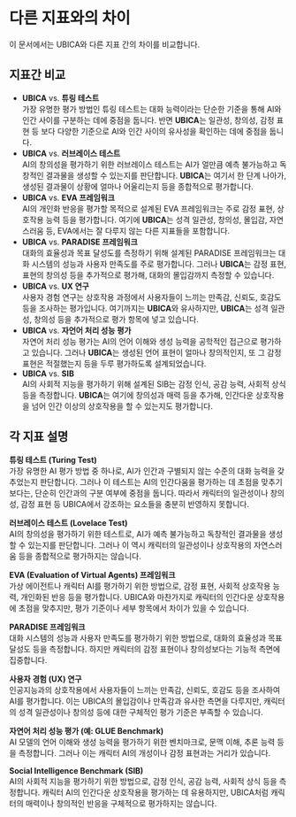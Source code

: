 # 다른 지표와의 차이
이 문서에서는 UBICA와 다른 지표 간의 차이를 비교합니다.

## 지표간 비교
* **UBICA** vs. **튜링 테스트**\
가장 유명한 평가 방법인 튜링 테스트는 대화 능력이라는 단순한 기준을 통해 AI와 인간 사이를 구분하는 데에 중점을 둡니다. 반면 **UBICA**는 일관성, 창의성, 감정 표현 등 보다 다양한 기준으로 AI와 인간 사이의 유사성을 확인하는 데에 중점을 둡니다.
* **UBICA** vs. **러브레이스 테스트**\
AI의 창의성을 평가하기 위한 러브레이스 테스트는 AI가 얼만큼 예측 불가능하고 독창적인 결과물을 생성할 수 있는지를 판단합니다. **UBICA**는 여기서 한 단계 나아가, 생성된 결과물이 상황에 얼마나 어울리는지 등을 종합적으로 평가합니다.
* **UBICA** vs. **EVA 프레임워크**\
AI의 개인화 반응을 평가할 목적으로 설계된 EVA 프레임워크는 주로 감정 표현, 상호작용 능력 등을 평가합니다. 여기에 **UBICA**는 성격 일관성, 창의성, 몰입감, 자연스러움 등, EVA에서는 잘 다루지 않는 다른 지표들을 포함합니다.
* **UBICA** vs. **PARADISE 프레임워크**\
대화의 효율성과 목표 달성도를 측정하기 위해 설계된 PARADISE 프레임워크는 대화 시스템의 성능과 사용자 만족도를 주로 평가합니다. 그러나 **UBICA**는 감정 표현, 표현의 창의성 등을 추가적으로 평가해, 대화의 몰입감까지 측정할 수 있습니다.
* **UBICA** vs. **UX 연구**\
사용자 경험 연구는 상호작용 과정에서 사용자들이 느끼는 만족감, 신뢰도, 호감도 등을 조사하는 평가입니다. 여기까지는 **UBICA**와 유사하지만, **UBICA**는 성격 일관성, 창의성 등을 추가적으로 평가 항목에 넣고 있습니다.
* **UBICA** vs. **자언어 처리 성능 평가**\
자연어 처리 성능 평가는 AI의 언어 이해와 생성 능력을 공학적인 접근으로 평가하고 있습니다. 그러나 **UBICA**는 생성된 언어 표현이 얼마나 창의적인지, 또 그 감정 표현은 적절했는지 등을 두루 평가하도록 설계되었습니다.
* **UBICA** vs. **SIB**\
AI의 사회적 지능을 평가하기 위해 설계된 SIB는 감정 인식, 공감 능력, 사회적 상식 등을 측정합니다. **UBICA**는 여기에 창의성과 매력 등을 추가해, 인간다운 상호작용을 넘어 인간 이상의 상호작용을 할 수 있는지도 평가합니다.

## 각 지표 설명
**튜링 테스트 (Turing Test)**\
가장 유명한 AI 평가 방법 중 하나로, AI가 인간과 구별되지 않는 수준의 대화 능력을 갖추었는지 판단합니다. 그러나 이 테스트는 AI의 인간다움을 평가하는 데 초점을 맞추기보다는, 단순히 인간과의 구분 여부에 중점을 둡니다. 따라서 캐릭터의 일관성이나 창의성, 감정 표현 등 UBICA에서 강조하는 요소들을 충분히 반영하지 못합니다.

**러브레이스 테스트 (Lovelace Test)**\
AI의 창의성을 평가하기 위한 테스트로, AI가 예측 불가능하고 독창적인 결과물을 생성할 수 있는지를 판단합니다. 그러나 이 역시 캐릭터의 일관성이나 상호작용의 자연스러움 등을 종합적으로 평가하지는 않습니다.

**EVA (Evaluation of Virtual Agents) 프레임워크**\
가상 에이전트나 캐릭터 AI를 평가하기 위한 방법으로, 감정 표현, 사회적 상호작용 능력, 개인화된 반응 등을 평가합니다. UBICA와 마찬가지로 캐릭터의 인간다운 상호작용에 초점을 맞추지만, 평가 기준이나 세부 항목에서 차이가 있을 수 있습니다.

**PARADISE 프레임워크**\
대화 시스템의 성능과 사용자 만족도를 평가하기 위한 방법으로, 대화의 효율성과 목표 달성도 등을 측정합니다. 하지만 캐릭터의 감정 표현이나 창의성보다는 기능적 측면에 집중합니다.

**사용자 경험 (UX) 연구**\
인공지능과의 상호작용에서 사용자들이 느끼는 만족감, 신뢰도, 호감도 등을 조사하여 AI를 평가합니다. 이는 UBICA의 몰입감이나 만족감과 유사한 측면을 다루지만, 캐릭터의 성격 일관성이나 창의성 등에 대한 구체적인 평가 기준은 부족할 수 있습니다.

**자연어 처리 성능 평가 (예: GLUE Benchmark)**\
AI 모델의 언어 이해와 생성 능력을 평가하기 위한 벤치마크로, 문맥 이해, 추론 능력 등을 측정합니다. 그러나 이는 캐릭터 AI의 개성이나 감정 표현과는 거리가 있습니다.

**Social Intelligence Benchmark (SIB)**\
AI의 사회적 지능을 평가하기 위한 방법으로, 감정 인식, 공감 능력, 사회적 상식 등을 측정합니다. 캐릭터 AI의 인간다운 상호작용을 평가하는 데 유용하지만, UBICA처럼 캐릭터의 매력이나 창의적인 반응을 구체적으로 평가하지는 않습니다.